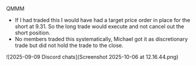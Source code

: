 QMMM

 - If I had traded this I would have had a target price order in place for the short at 9.31. So the long trade would execute and not cancel out the short position.
 - No members traded this systematically, Michael got it as discretionary trade but did not hold the trade to the close.


![2025-09-09 Discord chats](Screenshot 2025-10-06 at 12.16.44.png)
